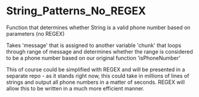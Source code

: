 # String_Patterns_No_REGEX
Function that determines whether String is a valid phone number based on parameters (no REGEX) 

Takes 'message' that is assigned to another variable 'chunk' that loops through range of message and determines whether the range is considered to be a phone number based on our original function 'isPhoneNumber'

This of course could be simplified with REGEX and will be presented in a separate repo - as it stands right now, this could take in millions of lines of strings and output
all phone numbers in a matter of seconds.  REGEX will allow this to be written in a much more efficient manner.  
